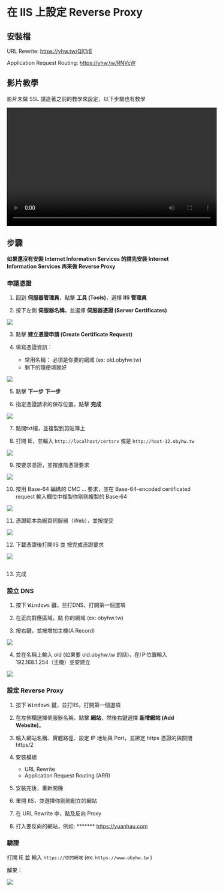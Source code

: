 # 在 IIS 上設定 Reverse Proxy

## 安裝檔

URL Rewrite: https://yhw.tw/QX1rE

Application Request Routing: https://yhw.tw/RNVcW
 

## 影片教學

影片未做 SSL 請造著之前的教學來設定，以下步驟也有教學

<video width="560" height="315" controls>
  <source src="/videos/ap-9.srv-content.mp4" type="video/mp4">
  Your browser does not support the video tag.
</video>

## 步驟

**如果還沒有安裝 Internet Information Services 的請先安裝 Internet Information Services 再來做 Reverse Proxy**

### 申請憑證
1. 回到 **伺服器管理員**，點擊 **工具 (Tools)**，選擇 **IIS 管理員**

2. 按下左側 **伺服器名稱**，並選擇 **伺服器憑證 (Server Certificates)**

![](images/iis_select_server_li.png)


3. 點擊 **建立憑證申請 (Create Certificate Request)**

4. 填寫憑證資訊：
    - 常用名稱： 必須是你要的網域 (ex: old.obyhw.tw)
    - 剩下的隨便填就好

![](images/iis_cert_create.png)

5. 點擊 **下一步** **下一步**

6. 指定憑證請求的保存位置，點擊 **完成**

![](images/iis_request_cert.png)

7. 點開txt檔，並複製到剪貼簿上

8. 打開 IE，並輸入 ```http://localhost/certsrv``` 或是 ```http://host-12.obyhw.tw```

![](images/request_cert_1.png)

9. 按要求憑證，並按進階憑證要求

![](images/request_advanced_cert.png)

10. 按用 Base-64 編碼的 CMC ... 要求，並在 Base-64-encoded certificated request 輸入欄位中複製你剛剛複製的 Base-64

![](images/usebase64whatever.png)

11. 憑證範本為網頁伺服器（Web），並按提交

![](images/copy_from_cert_box_compelete_server.png)

12. 下載憑證後打開IIS 並 按完成憑證要求

![](images/download_cert.png)

![]()

13. 完成

### 設立 DNS
1. 按下 <kbd>Windows</kbd> 鍵，並打DNS，打開第一個選項

2. 在正向對應區域，點 你的網域 (ex: obyhw.tw)

3. 按右鍵，並按增加主機(A Record)

![](images/dns_sel_a_record.png)

4. 並在名稱上輸入 old (如果要 old.obyhw.tw 的話)，在IＰ位置輸入 192.168.1.254（主機）並安建立

![](images/dns_sel_ip_name.png)

###  設定 Reverse Proxy
1. 按下 <kbd>Windows</kbd> 鍵，並打IIS，打開第一個選項

2. 在左側欄選擇伺服器名稱，點擊 **網站**，然後右鍵選擇 **新增網站 (Add Website)**。

3. 輸入網站名稱、實體路徑、設定 IP 地址與 Port，並綁定 https 憑證的與關閉 https/2

4. 安裝模組
    - URL Rewrite
    - Application Request Routing (ARR)

5. 安裝完後，重新開機

6. 重開 IIS，並選擇你剛剛創立的網站

7. 在 URL Rewrite 中，點及反向 Proxy

8. 打入要反向的網站，例如: ******* https://yuanhau.com

### 驗證
打開 IE 並 輸入 ```https://你的網域``` (ex: ```https://www.obyhw.tw``` )

解果：

![](images/ie_haocom_complete.png)

